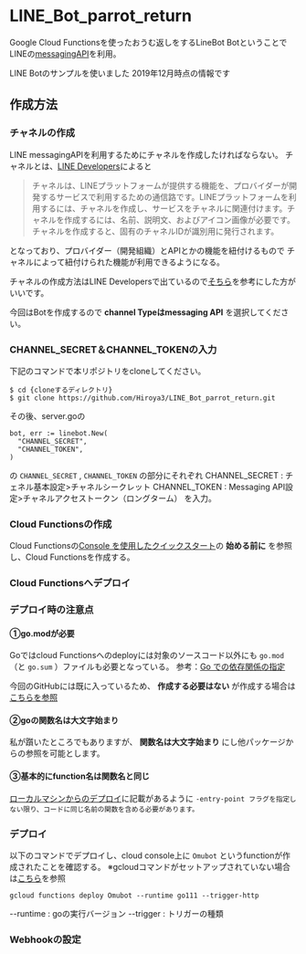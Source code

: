 # LINE_Bot_parrot_return
Google Cloud Functionsを使ったおうむ返しをするLineBot
BotということでLINEの[messagingAPI](https://developers.line.biz/ja/reference/messaging-api/)を利用。

LINE Botのサンプルを使いました
2019年12月時点の情報です<br>

## 作成方法

### チャネルの作成
LINE messagingAPIを利用するためにチャネルを作成したければならない。
チャネルとは、[LINE Developers](https://developers.line.biz/ja/docs/messaging-api/getting-started/)によると

>チャネルは、LINEプラットフォームが提供する機能を、プロバイダーが開発するサービスで利用するための通信路です。LINEプラットフォームを利用するには、チャネルを作成し、サービスをチャネルに関連付けます。チャネルを作成するには、名前、説明文、およびアイコン画像が必要です。チャネルを作成すると、固有のチャネルIDが識別用に発行されます。

となっており、プロバイダー（開発組織）とAPIとかの機能を紐付けるもので
チャネルによって紐付けられた機能が利用できるようになる。

チャネルの作成方法はLINE Developersで出ているので[そちら](https://developers.line.biz/ja/docs/messaging-api/getting-started/)を参考にした方がいいです。

今回はBotを作成するので **channel Typeはmessaging API** を選択してください。


### CHANNEL_SECRET＆CHANNEL_TOKENの入力
下記のコマンドで本リポジトリをcloneしてください。

```
$ cd {cloneするディレクトリ}
$ git clone https://github.com/Hiroya3/LINE_Bot_parrot_return.git
```

その後、server.goの

```
bot, err := linebot.New(
  "CHANNEL_SECRET",
  "CHANNEL_TOKEN",
)
```

の `CHANNEL_SECRET` , `CHANNEL_TOKEN` の部分にそれぞれ
CHANNEL_SECRET : チェネル基本設定>チャネルシークレット 
CHANNEL_TOKEN  : Messaging API設定>チャネルアクセストークン（ロングターム）
を入力。

### Cloud Functionsの作成
Cloud Functionsの[Console を使用したクイックスタート](https://cloud.google.com/functions/docs/quickstart-console?hl=ja)の **始める前に** を参照し、Cloud Functionsを作成する。

### Cloud Functionsへデプロイ
### デプロイ時の注意点
#### ①go.modが必要
Goではcloud Functionsへのdeployには対象のソースコード以外にも `go.mod` （と `go.sum` ）ファイルも必要となっている。
参考：[Go での依存関係の指定](https://cloud.google.com/functions/docs/writing/specifying-dependencies-go?hl=ja)

今回のGitHubには既に入っているため、 **作成する必要はない** が作成する場合は[こちらを参照](https://cloud.google.com/functions/docs/writing/specifying-dependencies-go?hl=ja)

#### ②goの関数名は大文字始まり
私が躓いたところでもありますが、 **関数名は大文字始まり** にし他パッケージからの参照を可能とします。

#### ③基本的にfunction名は関数名と同じ
[ローカルマシンからのデプロイ](https://cloud.google.com/functions/docs/deploying/filesystem?hl=ja)に記載があるように `-entry-point フラグを指定しない限り、コードに同じ名前の関数を含める必要があります。` 

### デプロイ
以下のコマンドでデプロイし、cloud console上に `Omubot` というfunctionが作成されたことを確認する。
※gcloudコマンドがセットアップされていない場合は[こちら](https://cloud.google.com/sdk/docs/?hl=ja)を参照

```
gcloud functions deploy Omubot --runtime go111 --trigger-http
```

--runtime : goの実行バージョン
--trigger : トリガーの種類

### Webhookの設定

